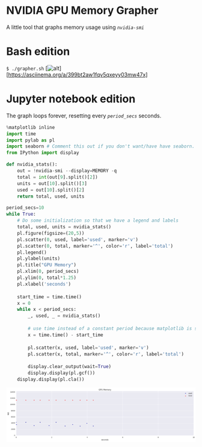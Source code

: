 
# NVIDIA GPU Memory Grapher
A little tool that graphs memory usage using *`nvidia-smi`*

# Bash edition
`$ ./grapher.sh`
[![alt](https://asciinema.org/a/399bt2aw1fqv5qxeyy03mw47x.png)][https://asciinema.org/a/399bt2aw1fqv5qxeyy03mw47x]

# Jupyter notebook edition

The graph loops forever, resetting every *`period_secs`* seconds.


```python
%matplotlib inline
import time
import pylab as pl
import seaborn # Comment this out if you don't want/have have seaborn. It just makes the graph prettier.
from IPython import display
```


```python
def nvidia_stats():
    out = !nvidia-smi --display=MEMORY -q
    total = int(out[9].split()[2])
    units = out[10].split()[3]
    used = out[10].split()[2]
    return total, used, units
```


```python
period_secs=10
while True:
    # Do some initialization so that we have a legend and labels
    total, used, units = nvidia_stats()
    pl.figure(figsize=(20,5))
    pl.scatter(0, used, label='used', marker='v')
    pl.scatter(0, total, marker='^', color='r', label='total')
    pl.legend()
    pl.ylabel(units)
    pl.title("GPU Memory")
    pl.xlim(0, period_secs)
    pl.ylim(0, total*1.25)
    pl.xlabel('seconds')

    start_time = time.time()
    x = 0
    while x < period_secs:
        _, used, _ = nvidia_stats()
        
        # use time instead of a constant period because matplotlib is slow
        x = time.time() - start_time
        
        pl.scatter(x, used, label='used', marker='v')
        pl.scatter(x, total, marker='^', color='r', label='total')

        display.clear_output(wait=True)
        display.display(pl.gcf())
    display.display(pl.cla())
```


![png](nvidia_mem_grapher_files/nvidia_mem_grapher_3_0.png)

